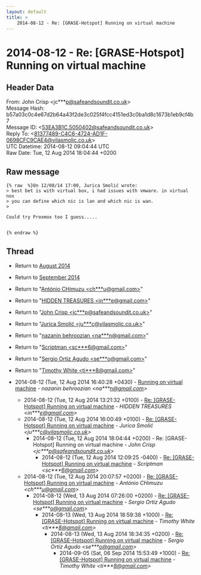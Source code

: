 ```yaml
---
layout: default
title: >
    2014-08-12 - Re: [GRASE-Hotspot] Running on virtual machine
---
```


# 2014-08-12 - Re: [GRASE-Hotspot] Running on virtual machine

## Header Data

From: John Crisp \<jc***p@safeandsoundit.co.uk\><br>
Message Hash: b57a03c0c4e67d2b64a43f2de3c025f4fcc4151ed3c0ba1d8c1673b1eb9cf4b7<br>
Message ID: \<53EA3B1C.5050402@safeandsoundit.co.uk\><br>
Reply To: \<81377489-C4C6-4724-AD1F-0698CFC9CAE4@vilasmolic.co.uk\><br>
UTC Datetime: 2014-08-12 09:04:44 UTC<br>
Raw Date: Tue, 12 Aug 2014 18:04:44 +0200<br>

## Raw message

```
{% raw  %}On 12/08/14 17:00, Jurica Smolić wrote:
> best bet is with virtual box, i had issues with vmware. in virtual nox
> you can define which nic is lan and which nic is wan.
> 

Could try Proxmox too I guess.....


{% endraw %}
```

## Thread

+ Return to [August 2014](/archive/2014/08)
+ Return to [September 2014](/archive/2014/09)

+ Return to "[António CHimuzu <ch***u<span>@</span>gmail.com>](/authors/ch___u_at_gmail_com)"
+ Return to "[HIDDEN TREASURES <in***e<span>@</span>gmail.com>](/authors/in___e_at_gmail_com)"
+ Return to "[John Crisp <jc***p<span>@</span>safeandsoundit.co.uk>](/authors/jc___p_at_safeandsoundit_co_uk)"
+ Return to "[Jurica Smolić <ju***c<span>@</span>vilasmolic.co.uk>](/authors/ju___c_at_vilasmolic_co_uk)"
+ Return to "[nazanin behroozian <na***n<span>@</span>gmail.com>](/authors/na___n_at_gmail_com)"
+ Return to "[Scriptman <sc***6<span>@</span>gmail.com>](/authors/sc___6_at_gmail_com)"
+ Return to "[Sergio Ortiz Agudo <se***o<span>@</span>gmail.com>](/authors/se___o_at_gmail_com)"
+ Return to "[Timothy White <ti***8<span>@</span>gmail.com>](/authors/ti___8_at_gmail_com)"

+ 2014-08-12 (Tue, 12 Aug 2014 16:40:28 +0430) - [Running on virtual machine](/archive/2014/08/1d8a5d458fcea38c0093b8f45235b66eb836383f44958fdd9cf1cfa5eb7d4f16) - _nazanin behroozian \<na***n@gmail.com\>_
  + 2014-08-12 (Tue, 12 Aug 2014 13:21:32 +0100) - [Re: [GRASE-Hotspot] Running on virtual machine](/archive/2014/08/29a7ec06f13b8db7365415587de3d69d9954b0d3f0e3ac7fc28a1ab5ce8163a3) - _HIDDEN TREASURES \<in***e@gmail.com\>_
  + 2014-08-12 (Tue, 12 Aug 2014 16:00:49 +0100) - [Re: [GRASE-Hotspot] Running on virtual machine](/archive/2014/08/2c9641f9dd5d24e77554ef7c40149d8aa1b9bb667064cb65a940f419e395b3f1) - _Jurica Smolić \<ju***c@vilasmolic.co.uk\>_
    + 2014-08-12 (Tue, 12 Aug 2014 18:04:44 +0200) - Re: [GRASE-Hotspot] Running on virtual machine - _John Crisp \<jc***p@safeandsoundit.co.uk\>_
      + 2014-08-12 (Tue, 12 Aug 2014 12:09:25 -0400) - [Re: [GRASE-Hotspot] Running on virtual machine](/archive/2014/08/01929c0af2ed272b052aefa2acb9861f2208a15dcc36b229f9d68e77a3787d28) - _Scriptman \<sc***6@gmail.com\>_
  + 2014-08-12 (Tue, 12 Aug 2014 20:07:57 +0200) - [Re: [GRASE-Hotspot] Running on virtual machine](/archive/2014/08/a4da9deb7affbbddceb2971db71c160217808cc5d58d30d742fa565bb5638d1d) - _António CHimuzu \<ch***u@gmail.com\>_
    + 2014-08-12 (Wed, 13 Aug 2014 07:26:00 +0200) - [Re: [GRASE-Hotspot] Running on virtual machine](/archive/2014/08/3c2b8023b22c8b42c968eb963ec0807d80a765b8ed7a9589909d0063c9a85a2d) - _Sergio Ortiz Agudo \<se***o@gmail.com\>_
      + 2014-08-13 (Wed, 13 Aug 2014 18:59:38 +1000) - [Re: [GRASE-Hotspot] Running on virtual machine](/archive/2014/08/03bbb1a8f7a3238e91d5cac551d580a747b939cb4a444a559ae6ade5468a51e0) - _Timothy White \<ti***8@gmail.com\>_
        + 2014-08-13 (Wed, 13 Aug 2014 18:34:35 +0200) - [Re: [GRASE-Hotspot] Running on virtual machine](/archive/2014/08/5d897c8c7dbd1e6c8e667bfedc261424111d8dae54a5754ce868d749073895bd) - _Sergio Ortiz Agudo \<se***o@gmail.com\>_
          + 2014-09-05 (Sat, 06 Sep 2014 15:53:49 +1000) - [Re: [GRASE-Hotspot] Running on virtual machine](/archive/2014/09/860b5cb2820fd3ec347b4ab45e44e82cfdc8c96a90ddc18da7016a25283ed8b7) - _Timothy White \<ti***8@gmail.com\>_

